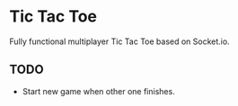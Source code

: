 # Tic Tac Toe

Fully functional multiplayer Tic Tac Toe based on Socket.io.

## TODO

- Start new game when other one finishes.
